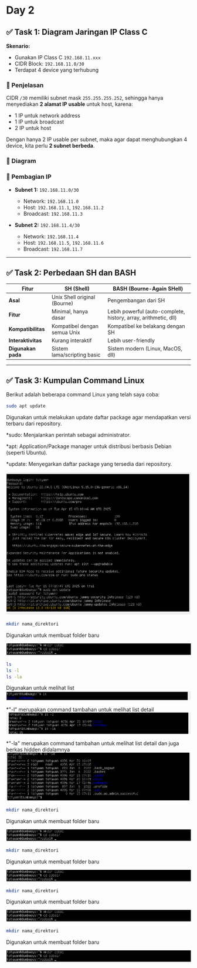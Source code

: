 # Day 2

## ✅ Task 1: Diagram Jaringan IP Class C

**Skenario:**

- Gunakan IP Class C `192.168.11.xxx`
- CIDR Block: `192.168.11.0/30`
- Terdapat 4 device yang terhubung

### 🔹 Penjelasan

CIDR `/30` memiliki subnet mask `255.255.255.252`, sehingga hanya menyediakan **2 alamat IP usable** untuk host, karena:

- 1 IP untuk network address
- 1 IP untuk broadcast
- 2 IP untuk host

Dengan hanya 2 IP usable per subnet, maka agar dapat menghubungkan 4 device, kita perlu **2 subnet berbeda**.

### 🔸 Diagram

### 🧠 Pembagian IP

- **Subnet 1:** `192.168.11.0/30`

  - Network: `192.168.11.0`
  - Host: `192.168.11.1`, `192.168.11.2`
  - Broadcast: `192.168.11.3`

- **Subnet 2:** `192.168.11.4/30`
  - Network: `192.168.11.4`
  - Host: `192.168.11.5`, `192.168.11.6`
  - Broadcast: `192.168.11.7`

---

## ✅ Task 2: Perbedaan SH dan BASH

| **Fitur**          | **SH (Shell)**               | **BASH (Bourne-Again SHell)**                                   |
| ------------------ | ---------------------------- | --------------------------------------------------------------- |
| **Asal**           | Unix Shell original (Bourne) | Pengembangan dari SH                                            |
| **Fitur**          | Minimal, hanya dasar         | Lebih powerful (auto-complete, history, array, arithmetic, dll) |
| **Kompatibilitas** | Kompatibel dengan semua Unix | Kompatibel ke belakang dengan SH                                |
| **Interaktivitas** | Kurang interaktif            | Lebih user-friendly                                             |
| **Digunakan pada** | Sistem lama/scripting basic  | Sistem modern (Linux, MacOS, dll)                               |

---

## ✅ Task 3: Kumpulan Command Linux

Berikut adalah beberapa command Linux yang telah saya coba:

```bash
sudo apt update
```

Digunakan untuk melakukan update daftar package agar mendapatkan versi terbaru dari repository.

\*sudo: Menjalankan perintah sebagai administrator.

\*apt: Application/Package manager untuk distribusi berbasis Debian (seperti Ubuntu).

\*update: Menyegarkan daftar package yang tersedia dari repository.

![update](img/update.png)

```bash
mkdir nama_direktori
```

Digunakan untuk membuat folder baru

![mkdir](img/mkdir.png)

```bash
ls
ls -l
ls -la
```

Digunakan untuk melihat list
![ls](img/ls.png)

\*"-l" merupakan command tambahan untuk melihat list detail
![lsl](img/lsl.png)

\*"-la" merupakan command tambahan untuk melihat list detail dan juga berkas hidden didalamnya
![lsla](img/lsla.png)

```bash
mkdir nama_direktori
```

Digunakan untuk membuat folder baru

![mkdir](img/mkdir.png)

```bash
mkdir nama_direktori
```

Digunakan untuk membuat folder baru

![mkdir](img/mkdir.png)

```bash
mkdir nama_direktori
```

Digunakan untuk membuat folder baru

![mkdir](img/mkdir.png)

```bash
mkdir nama_direktori
```

Digunakan untuk membuat folder baru

![mkdir](img/mkdir.png)
